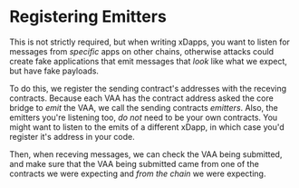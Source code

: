 # Registering Emitters

This is not strictly required, but when writing xDapps, you want to listen for messages from *specific* apps on other chains, otherwise attacks could create fake applications that emit messages that *look* like what we expect, but have fake payloads. 

To do this, we register the sending contract's addresses with the receving contracts. Because each VAA has the contract address asked the core bridge to *emit* the VAA, we call the sending contracts *emitters*. Also, the emitters you're listening too, *do not* need to be your own contracts. You might want to listen to the emits of a different xDapp, in which case you'd register it's address in your code. 

Then, when receving messages, we can check the VAA being submitted, and make sure that the VAA being submitted came from one of the contracts we were expecting and *from the chain* we were expecting.